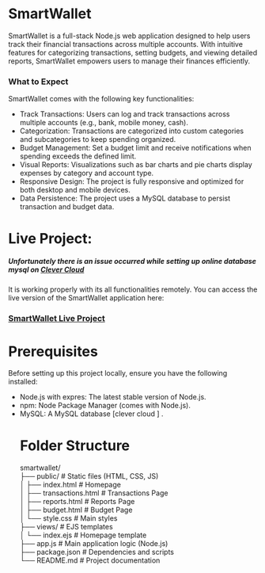 # SmartWallet

SmartWallet is a full-stack Node.js web application designed to help users track their financial transactions across multiple accounts. With intuitive features for categorizing transactions, setting budgets, and viewing detailed reports, SmartWallet empowers users to manage their finances efficiently.

<h3>What to Expect</h3>

SmartWallet comes with the following key functionalities:<br>
<ul>
<li>Track Transactions: Users can log and track transactions across multiple accounts (e.g., bank, mobile money, cash).</li>

<li>Categorization: Transactions are categorized into custom categories and subcategories to keep spending organized.</li>

<li>Budget Management: Set a budget limit and receive notifications when spending exceeds the defined limit.
</li>
<li>Visual Reports: Visualizations such as bar charts and pie charts display expenses by category and account type.</li>
<li>Responsive Design: The project is fully responsive and optimized for both desktop and mobile devices.</li>
<li>Data Persistence: The project uses a MySQL database to persist transaction and budget data.</li>
</ul>

# Live Project:
<h5>Unfortunately there is an issue occurred while setting up online database mysql on <u><i>Clever Cloud</i></u></h5> It is working properly with its all functionalities remotely. 
You can access the live version of the SmartWallet application here:
<h3><a href='https://smartwallet.onrender.com/index.html' >SmartWallet Live Project</a></h3>

# Prerequisites

Before setting up this project locally, ensure you have the following installed:
<ul>
<li>
Node.js with expres: The latest stable version of Node.js.</li>
<li>
npm: Node Package Manager (comes with Node.js).</li>
<li>
MySQL: A MySQL database [clever cloud ] .

# Folder Structure

smartwallet/<br/>
├── public/                # Static files (HTML, CSS, JS)<br/>
│   ├── index.html         # Homepage<br/>
│   ├── transactions.html  # Transactions Page<br/>
│   ├── reports.html       # Reports Page<br/>
│   ├── budget.html        # Budget Page<br/>
│   └── style.css          # Main styles<br/>
├── views/                 # EJS templates<br/>
│   └── index.ejs          # Homepage template<br/>
├── app.js                 # Main application logic (Node.js)<br/>
├── package.json           # Dependencies and scripts<br/>
└── README.md              # Project documentation<br/>

</li>
<ul>
